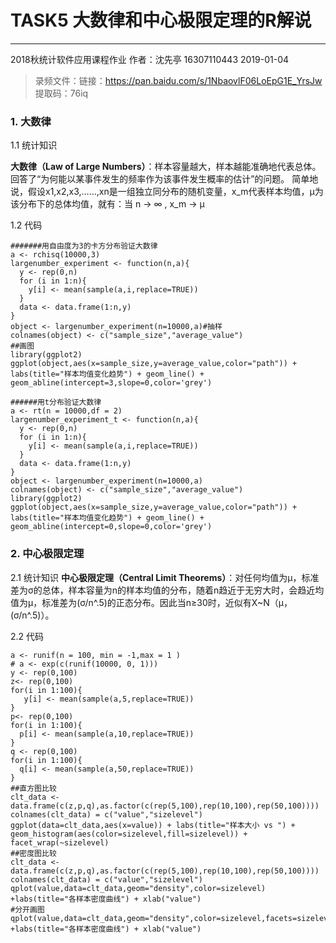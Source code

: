 ﻿# TASK5 大数律和中心极限定理的R解说


------

2018秋统计软件应用课程作业
作者：沈先亭 16307110443
2019-01-04

> 录频文件：链接：https://pan.baidu.com/s/1NbaovlF06LoEpG1E_YrsJw 提取码：76iq 


### 1. 大数律
1.1 统计知识

**大数律（Law of Large Numbers）**：样本容量越大，样本越能准确地代表总体。回答了“为何能以某事件发生的频率作为该事件发生概率的估计”的问题。
简单地说，假设x1,x2,x3,……,xn是一组独立同分布的随机变量，x_m代表样本均值，μ为该分布下的总体均值，就有：当 n → ∞ , x_m → μ


1.2 代码

```{r}
#######用自由度为3的卡方分布验证大数律
a <- rchisq(10000,3)  
largenumber_experiment <- function(n,a){
  y <- rep(0,n)
  for (i in 1:n){
    y[i] <- mean(sample(a,i,replace=TRUE))
  }
  data <- data.frame(1:n,y)
}  
object <- largenumber_experiment(n=10000,a)#抽样
colnames(object) <- c("sample_size","average_value")
##画图
library(ggplot2)
ggplot(object,aes(x=sample_size,y=average_value,color="path")) + labs(title="样本均值变化趋势") + geom_line() + geom_abline(intercept=3,slope=0,color='grey')

######用t分布验证大数律
a <- rt(n = 10000,df = 2)  
largenumber_experiment_t <- function(n,a){
  y <- rep(0,n)
  for (i in 1:n){
    y[i] <- mean(sample(a,i,replace=TRUE))
  }
  data <- data.frame(1:n,y)
}  
object <- largenumber_experiment(n=10000,a)
colnames(object) <- c("sample_size","average_value")
library(ggplot2)
ggplot(object,aes(x=sample_size,y=average_value,color="path")) + labs(title="样本均值变化趋势") + geom_line() + geom_abline(intercept=0,slope=0,color='grey')
```

### 2. 中心极限定理

2.1 统计知识
**中心极限定理（Central Limit Theorems）**：对任何均值为μ，标准差为σ的总体，样本容量为n的样本均值的分布，随着n趋近于无穷大时，会趋近均值为μ，标准差为(σ/n^.5)的正态分布。因此当n≥30时，近似有X~N（μ，(σ/n^.5)）。


2.2 代码

```{r}
a <- runif(n = 100, min = -1,max = 1 )
# a <- exp(c(runif(10000, 0, 1)))
y <- rep(0,100)
z<- rep(0,100)
for(i in 1:100){
   y[i] <- mean(sample(a,5,replace=TRUE))
}
p<- rep(0,100)
for(i in 1:100){
  p[i] <- mean(sample(a,10,replace=TRUE))
}
q <- rep(0,100)
for(i in 1:100){
  q[i] <- mean(sample(a,50,replace=TRUE))
} 
##直方图比较
clt_data <- data.frame(c(z,p,q),as.factor(c(rep(5,100),rep(10,100),rep(50,100))))
colnames(clt_data) = c("value","sizelevel")
ggplot(data=clt_data,aes(x=value)) + labs(title="样本大小 vs ") + geom_histogram(aes(color=sizelevel,fill=sizelevel)) + facet_wrap(~sizelevel)
##密度图比较
clt_data <- data.frame(c(z,p,q),as.factor(c(rep(5,100),rep(10,100),rep(50,100))))
colnames(clt_data) = c("value","sizelevel")
qplot(value,data=clt_data,geom="density",color=sizelevel) +labs(title="各样本密度曲线") + xlab("value") 
#分开画图
qplot(value,data=clt_data,geom="density",color=sizelevel,facets=sizelevel~.) +labs(title="各样本密度曲线") + xlab("value") 
```




